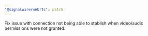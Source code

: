 ```yaml
---
'@signalwire/webrtc': patch
---
```


Fix issue with connection not being able to stablish when video/audio permissions were not granted.

